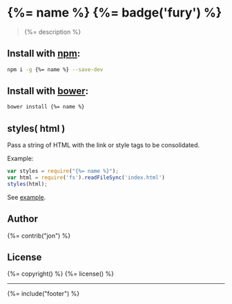 # {%= name %} {%= badge('fury') %}

> {%= description %}

## Install with [npm](npmjs.org):

```bash
npm i -g {%= name %} --save-dev
```

## Install with [bower](bower.io):

```bash
bower install {%= name %}
```

## styles( html )

Pass a string of HTML with the link or style tags to be consolidated.

Example:

```js
var styles = require("{%= name %}");
var html = require('fs').readFileSync('index.html')
styles(html);
```

See [example](./test/example.json).

## Author
{%= contrib("jon") %}

## License
{%= copyright() %}
{%= license() %}

***

{%= include("footer") %}